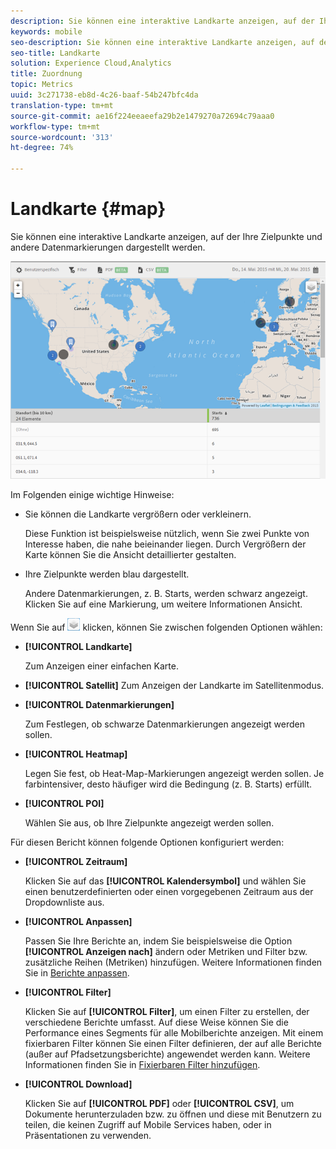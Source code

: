 ```yaml
---
description: Sie können eine interaktive Landkarte anzeigen, auf der Ihre Zielpunkte und andere Datenmarkierungen dargestellt werden.
keywords: mobile
seo-description: Sie können eine interaktive Landkarte anzeigen, auf der Ihre Zielpunkte und andere Datenmarkierungen dargestellt werden.
seo-title: Landkarte
solution: Experience Cloud,Analytics
title: Zuordnung
topic: Metrics
uuid: 3c271738-eb8d-4c26-baaf-54b247bfc4da
translation-type: tm+mt
source-git-commit: ae16f224eeaeefa29b2e1479270a72694c79aaa0
workflow-type: tm+mt
source-wordcount: '313'
ht-degree: 74%

---
```



# Landkarte {#map}

Sie können eine interaktive Landkarte anzeigen, auf der Ihre Zielpunkte und andere Datenmarkierungen dargestellt werden.

![](assets/map.png)

Im Folgenden einige wichtige Hinweise:

* Sie können die Landkarte vergrößern oder verkleinern.

   Diese Funktion ist beispielsweise nützlich, wenn Sie zwei Punkte von Interesse haben, die nahe beieinander liegen. Durch Vergrößern der Karte können Sie die Ansicht detaillierter gestalten.
* Ihre Zielpunkte werden blau dargestellt.

   Andere Datenmarkierungen, z. B. Starts, werden schwarz angezeigt. Klicken Sie auf eine Markierung, um weitere Informationen Ansicht.

Wenn Sie auf ![Ebenen](assets/map_layers.png) klicken, können Sie zwischen folgenden Optionen wählen:

* **[!UICONTROL Landkarte]**

   Zum Anzeigen einer einfachen Karte.

* **[!UICONTROL Satellit]**
Zum Anzeigen der Landkarte im Satellitenmodus.

* **[!UICONTROL Datenmarkierungen]**

   Zum Festlegen, ob schwarze Datenmarkierungen angezeigt werden sollen.

* **[!UICONTROL Heatmap]**

   Legen Sie fest, ob Heat-Map-Markierungen angezeigt werden sollen. Je farbintensiver, desto häufiger wird die Bedingung (z. B. Starts) erfüllt.

* **[!UICONTROL POI]**

   Wählen Sie aus, ob Ihre Zielpunkte angezeigt werden sollen.

Für diesen Bericht können folgende Optionen konfiguriert werden:

* **[!UICONTROL Zeitraum]**

   Klicken Sie auf das **[!UICONTROL Kalendersymbol]** und wählen Sie einen benutzerdefinierten oder einen vorgegebenen Zeitraum aus der Dropdownliste aus.

* **[!UICONTROL Anpassen]**

   Passen Sie Ihre Berichte an, indem Sie beispielsweise die Option **[!UICONTROL Anzeigen nach]** ändern oder Metriken und Filter bzw. zusätzliche Reihen (Metriken) hinzufügen. Weitere Informationen finden Sie in [Berichte anpassen](/help/using/usage/reports-customize/t-reports-customize.md).

* **[!UICONTROL Filter]**

   Klicken Sie auf **[!UICONTROL Filter]**, um einen Filter zu erstellen, der verschiedene Berichte umfasst. Auf diese Weise können Sie die Performance eines Segments für alle Mobilberichte anzeigen. Mit einem fixierbaren Filter können Sie einen Filter definieren, der auf alle Berichte (außer auf Pfadsetzungsberichte) angewendet werden kann. Weitere Informationen finden Sie in [Fixierbaren Filter hinzufügen](/help/using/usage/reports-customize/t-sticky-filter.md).

* **[!UICONTROL Download]**

   Klicken Sie auf **[!UICONTROL PDF]** oder **[!UICONTROL CSV]**, um Dokumente herunterzuladen bzw. zu öffnen und diese mit Benutzern zu teilen, die keinen Zugriff auf Mobile Services haben, oder in Präsentationen zu verwenden.